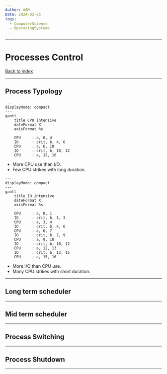```yaml
---
Author: AAM
Date: 2024-03-25
tags:
  - ComputerScience
  - OperatingSystems
---
```

---
# Processes Control

[Back to index](../OS.md)

---
## Process Typology

```mermaid
---
displayMode: compact
---
gantt
    title CPU intensive
    dateFormat X
    axisFormat %s
    
    CPU     : a, 0, 4
    IO      : crit, b, 4, 6
    CPU     : a, 6, 10
    IO      : crit, b, 10, 12
    CPU     : a, 12, 16
```
- More CPU use than I/O.
- Few CPU strikes with long duration.

```mermaid
---
displayMode: compact
---
gantt
    title IO intensive
    dateFormat X
    axisFormat %s
    
    CPU     : a, 0, 1
    IO      : crit, b, 1, 3
    CPU     : a, 3, 4
    IO      : crit, b, 4, 6
    CPU     : a, 6, 7
    IO      : crit, b, 7, 9
    CPU     : a, 9, 10
    IO      : crit, b, 10, 12
    CPU     : a, 12, 13
    IO      : crit, b, 13, 15
    CPU     : a, 15, 16
```
- More I/O than CPU use.
- Many CPU strikes with short duration.

---
## Long term scheduler

---
## Mid term scheduler

---
## Process Switching

---
## Process Shutdown

---